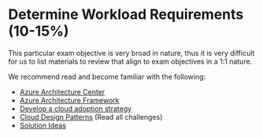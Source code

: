 # Determine Workload Requirements (10-15%)

This particular exam objective is very broad in nature, thus it is very difficult for us to list  materials to review that align to exam objectives in a 1:1 nature.

We recommend read and become familiar with  the following:

* [Azure Architecture Center](https://docs.microsoft.com/en-us/azure/architecture/)
* [Azure Architecture Framework](https://docs.microsoft.com/en-us/azure/architecture/framework/)
* [Develop a cloud adoption strategy](https://docs.microsoft.com/en-us/azure/cloud-adoption-framework/strategy/)
* [Cloud Design Patterns](https://docs.microsoft.com/en-us/azure/architecture/patterns/) (Read all challenges)
* [Solution Ideas](https://docs.microsoft.com/en-us/azure/architecture/architectures/)
